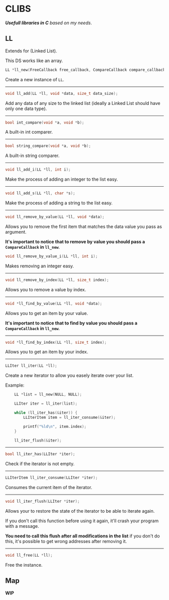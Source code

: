 # CLIBS

_**Usefull libraries in C** based on my needs_.

## LL

Extends for (Linked List).

This DS works like an array.

```c
LL *ll_new(FreeCallback free_callback, CompareCallback compare_callback);
```

Create a new instance of `LL`.

---

```c
void ll_add(LL *ll, void *data, size_t data_size);
```

Add any data of any size to the linked list (ideally a Linked List should have only one data type).

---

```c
bool int_compare(void *a, void *b);
```

A built-in int comparer.

---

```c
bool string_compare(void *a, void *b);
```

A built-in string comparer.

---

```c
void ll_add_i(LL *ll, int i);
```

Make the process of adding an integer to the list easy.

---

```c
void ll_add_s(LL *ll, char *s);
```

Make the process of adding a string to the list easy.

---

```c
void ll_remove_by_value(LL *ll, void *data);
```

Allows you to remove the first item that matches the data value you pass as argument.

**It's important to notice that to remove by value you should pass a `CompareCallback` in `ll_new`**.

```c
void ll_remove_by_value_i(LL *ll, int i);
```

Makes removing an integer easy.

---

```c
void ll_remove_by_index(LL *ll, size_t index);
```

Allows you to remove a value by index.

---

```c
void *ll_find_by_value(LL *ll, void *data);
```

Allows you to get an item by your value.

**It's important to notice that to find by value you should pass a `CompareCallback` in `ll_new`**.

---

```c
void *ll_find_by_index(LL *ll, size_t index);
```

Allows you to get an item by your index.

---

```c
LLIter ll_iter(LL *ll);
```

Create a new iterator to allow you easely iterate over your list.

Example:

```c
    LL *list = ll_new(NULL, NULL);

    LLIter iter = ll_iter(list);

    while (ll_iter_has(&iter)) {
        LLIterItem item = ll_iter_consume(&iter);

        printf("%ld\n", item.index);
    }

    ll_iter_flush(&iter);
```

---

```c
bool ll_iter_has(LLIter *iter);
```

Check if the iterator is not empty.

---

```c
LLIterItem ll_iter_consume(LLIter *iter);
```

Consumes the current item of the iterator.

---

```c
void ll_iter_flush(LLIter *iter);
```

Allows your to restore the state of the iterator to be able to iterate again.

If you don't call this function before using it again, it'll crash your program with a message.

**You need to call this flush after all modifications in the list** if you don't do this, it's possible to get wrong addresses after removing it.

---

```c
void ll_free(LL *ll);
```

Free the instance.

## Map

**WIP**
